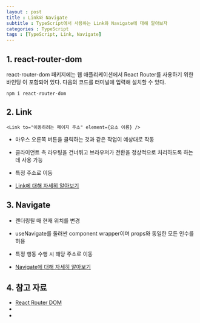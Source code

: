 ```yaml
---
layout : post
title : Link와 Navigate
subtitle : TypeScript에서 사용하는 Link와 Navigate에 대해 알아보자
categories : TypeScript
tags : [TypeScript, Link, Navigate]
---
```


## 1. react-router-dom
react-router-dom 패키지에는 웹 애플리케이션에서 React Router를 사용하기 위한 바인딩 이 포함되어 있다.
다음의 코드를 터미널에 입력해 설치할 수 있다.

```
npm i react-router-dom
```

## 2. Link

```
<Link to="이동하려는 페이지 주소" element={요소 이름} />
```

- 마우스 오른쪽 버튼을 클릭하는 것과 같은 작업이 예상대로 작동
- 클라이언트 측 라우팅을 건너뛰고 브라우저가 전환을 정상적으로 처리하도록 하는데 사용 가능
- 특정 주소로 이동

- [Link에 대해 자세히 알아보기](https://reactrouter.com/en/main/components/link)

## 3. Navigate

- 렌더링될 때 현재 위치를 변경
- useNavigate를 둘러싼 component wrapper이며 props와 동일한 모든 인수를 허용
- 특정 행동 수행 시 해당 주소로 이동

- [Navigate에 대해 자세히 알아보기](https://reactrouter.com/en/main/components/navigate)

## 4. 참고 자료
- [React Router DOM](https://www.npmjs.com/package/react-router-dom)
- [<Link>](https://reactrouter.com/en/main/components/link)
- [<Navigate>](https://reactrouter.com/en/main/components/navigate)